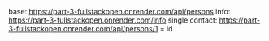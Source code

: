 base: https://part-3-fullstackopen.onrender.com/api/persons
info: https://part-3-fullstackopen.onrender.com/info
single contact: https://part-3-fullstackopen.onrender.com/api/persons/1 = id
